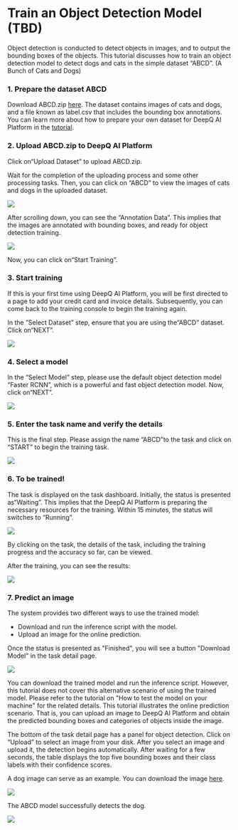 # Train an Object Detection Model \(TBD\)

Object detection is conducted to detect objects in images, and to output the bounding boxes of the objects. This tutorial discusses how to train an object detection model to detect dogs and cats in the simple dataset “ABCD”. \(A Bunch of Cats and Dogs\)

### **1. Prepare the dataset ABCD**

Download ABCD.zip [here](https://storage.googleapis.com/aip-sample-dataset/ABCD.zip). The dataset contains images of cats and dogs, and a file known as label.csv that includes the bounding box annotations. You can learn more about how to prepare your own dataset for DeepQ AI Platform in the [tutorial](dataset/upload-dataset/).

### 2. Upload ABCD.zip to DeepQ AI Platform

Click on“Upload Dataset” to upload ABCD.zip.

Wait for the completion of the uploading process and some other processing tasks. Then, you can click on “ABCD” to view the images of cats and dogs in the uploaded dataset.

![](.gitbook/assets/picture30.png)

After scrolling down, you can see the “Annotation Data”. This implies that the images are annotated with bounding boxes, and ready for object detection training.

![](.gitbook/assets/picture31.png)

Now, you can click on“Start Training”.

### 3. Start training

If this is your first time using DeepQ AI Platform, you will be first directed to a page to add your credit card and invoice details. Subsequently, you can come back to the training console to begin the training again.

In the ”Select Dataset” step, ensure that you are using the“ABCD” dataset. Click on“NEXT”.

![](.gitbook/assets/picture33.png)

### 4. Select a model

In the “Select Model” step, please use the default object detection model “Faster RCNN”, which is a powerful and fast object detection model. Now, click on“NEXT”.

![](.gitbook/assets/picture34.png)

### 5. Enter the task name and verify the details

This is the final step. Please assign the name “ABCD”to the task and click on “START” to begin the training task.

![](.gitbook/assets/picture35.png)

### 6. To be trained!

The task is displayed on the task dashboard. Initially, the status is presented as“Waiting”. This implies that the DeepQ AI Platform is preparing the necessary resources for the training. Within 15 minutes, the status will switches to “Running”.

![](.gitbook/assets/picture36.png)

By clicking on the task, the details of the task, including the training progress and the accuracy so far, can be viewed.

After the training, you can see the results:

![](.gitbook/assets/undefined.png)

### 7. Predict an image

The system provides two different ways to use the trained model:

* Download and run the inference script with the model.
* Upload an image for the online prediction.

Once the status is presented as "Finished", you will see a button "Download Model" in the task detail page.

![](.gitbook/assets/picture57.png)

You can download the trained model and run the inference script. However, this tutorial does not cover this alternative scenario of using the trained model. Please refer to the tutorial on "How to test the model on your machine" for the related details. This tutorial illustrates the online prediction scenario. That is, you can upload an image to DeepQ AI Platform and obtain the predicted bounding boxes and categories of objects inside the image.

The bottom of the task detail page has a panel for object detection. Click on “Upload” to select an image from your disk. After you select an image and upload it, the detection begins automatically. After waiting for a few seconds, the table displays the top five bounding boxes and their class labels with their confidence scores.

A dog image can serve as an example. You can download the image [here](https://storage.googleapis.com/aip-sample-dataset/dog_detection.jpg).

![](.gitbook/assets/picture39.png)

The ABCD model successfully detects the dog.

![](.gitbook/assets/picture40.png)

